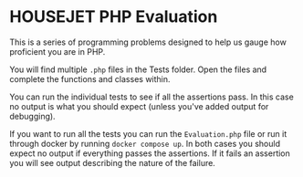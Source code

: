 # HOUSEJET PHP Evaluation
This is a series of programming problems designed to help us gauge how proficient
you are in PHP.

You will find multiple `.php` files in the Tests folder. Open the files and
complete the functions and classes within.

You can run the individual tests to see if all the assertions pass. In this case
no output is what you should expect (unless you've added output for debugging).

If you want to run all the tests you can run the `Evaluation.php` file or run it 
through docker by running `docker compose up`. In both cases you should
expect no output if everything passes the assertions. If it fails an assertion you will see
output describing the nature of the failure.
